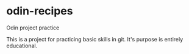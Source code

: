 # odin-recipes
Odin project practice

This is a project for practicing basic skills in git. 
It's purpose is entirely educational.